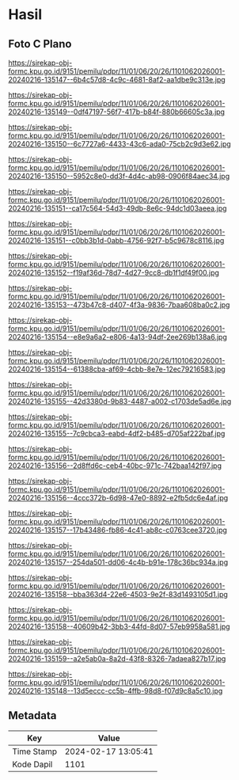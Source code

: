 # Hasil

## Foto C Plano

https://sirekap-obj-formc.kpu.go.id/9151/pemilu/pdpr/11/01/06/20/26/1101062026001-20240216-135147--6b4c57d8-4c9c-4681-8af2-aa1dbe9c313e.jpg

https://sirekap-obj-formc.kpu.go.id/9151/pemilu/pdpr/11/01/06/20/26/1101062026001-20240216-135149--0df47197-56f7-417b-b84f-880b66605c3a.jpg

https://sirekap-obj-formc.kpu.go.id/9151/pemilu/pdpr/11/01/06/20/26/1101062026001-20240216-135150--6c7727a6-4433-43c6-ada0-75cb2c9d3e62.jpg

https://sirekap-obj-formc.kpu.go.id/9151/pemilu/pdpr/11/01/06/20/26/1101062026001-20240216-135150--5952c8e0-dd3f-4d4c-ab98-0906f84aec34.jpg

https://sirekap-obj-formc.kpu.go.id/9151/pemilu/pdpr/11/01/06/20/26/1101062026001-20240216-135151--ca17c564-54d3-49db-8e6c-94dc1d03aeea.jpg

https://sirekap-obj-formc.kpu.go.id/9151/pemilu/pdpr/11/01/06/20/26/1101062026001-20240216-135151--c0bb3b1d-0abb-4756-92f7-b5c9678c8116.jpg

https://sirekap-obj-formc.kpu.go.id/9151/pemilu/pdpr/11/01/06/20/26/1101062026001-20240216-135152--f19af36d-78d7-4d27-9cc8-db1f1df49f00.jpg

https://sirekap-obj-formc.kpu.go.id/9151/pemilu/pdpr/11/01/06/20/26/1101062026001-20240216-135153--473b47c8-d407-4f3a-9836-7baa608ba0c2.jpg

https://sirekap-obj-formc.kpu.go.id/9151/pemilu/pdpr/11/01/06/20/26/1101062026001-20240216-135154--e8e9a6a2-e806-4a13-94df-2ee269b138a6.jpg

https://sirekap-obj-formc.kpu.go.id/9151/pemilu/pdpr/11/01/06/20/26/1101062026001-20240216-135154--61388cba-af69-4cbb-8e7e-12ec79216583.jpg

https://sirekap-obj-formc.kpu.go.id/9151/pemilu/pdpr/11/01/06/20/26/1101062026001-20240216-135155--42d3380d-9b83-4487-a002-c1703de5ad6e.jpg

https://sirekap-obj-formc.kpu.go.id/9151/pemilu/pdpr/11/01/06/20/26/1101062026001-20240216-135155--7c9cbca3-eabd-4df2-b485-d705af222baf.jpg

https://sirekap-obj-formc.kpu.go.id/9151/pemilu/pdpr/11/01/06/20/26/1101062026001-20240216-135156--2d8ffd6c-ceb4-40bc-971c-742baa142f97.jpg

https://sirekap-obj-formc.kpu.go.id/9151/pemilu/pdpr/11/01/06/20/26/1101062026001-20240216-135156--4ccc372b-6d98-47e0-8892-e2fb5dc6e4af.jpg

https://sirekap-obj-formc.kpu.go.id/9151/pemilu/pdpr/11/01/06/20/26/1101062026001-20240216-135157--17b43486-fb86-4c41-ab8c-c0763cee3720.jpg

https://sirekap-obj-formc.kpu.go.id/9151/pemilu/pdpr/11/01/06/20/26/1101062026001-20240216-135157--254da501-dd06-4c4b-b91e-178c36bc934a.jpg

https://sirekap-obj-formc.kpu.go.id/9151/pemilu/pdpr/11/01/06/20/26/1101062026001-20240216-135158--bba363d4-22e6-4503-9e2f-83d1493105d1.jpg

https://sirekap-obj-formc.kpu.go.id/9151/pemilu/pdpr/11/01/06/20/26/1101062026001-20240216-135158--40609b42-3bb3-44fd-8d07-57eb9958a581.jpg

https://sirekap-obj-formc.kpu.go.id/9151/pemilu/pdpr/11/01/06/20/26/1101062026001-20240216-135159--a2e5ab0a-8a2d-43f8-8326-7adaea827b17.jpg

https://sirekap-obj-formc.kpu.go.id/9151/pemilu/pdpr/11/01/06/20/26/1101062026001-20240216-135148--13d5eccc-cc5b-4ffb-98d8-f07d9c8a5c10.jpg


## Metadata

| Key        | Value               |
| ---------- | ------------------- |
| Time Stamp | 2024-02-17 13:05:41 |
| Kode Dapil | 1101                |



